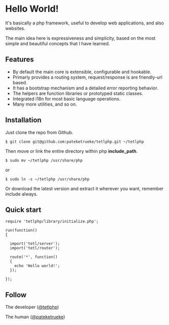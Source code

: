 Hello World!
===========

It's basically a php framework, useful to develop web applications, and also websites.

The main idea here is expressiveness and simplicity, based on the most simple and beautiful concepts that I have learned.


Features
--------

  * By default the main core is extensible, configurable and hookable.
  * Primarly provides a routing system, request/response is are friendly-url based.
  * It has a bootstrap mechanism and a detailed error reporting behavior.
  * The helpers are function libraries or prototyped static classes.
  * Integrated i18n for most basic language operations.
  * Many more utilities, and so on.


Installation
------------

Just clone the repo from Github.

    $ git clone git@github.com:pateketrueke/tetlphp.git ~/tetlphp

Then move or link the entire directory within php **include_path**.

    $ sudo mv ~/tetlphp /usr/share/php

or

    $ sudo ln -s ~/tetlphp /usr/share/php

Or download the latest version and extract it wherever you want, remember include always.

Quick start
-----------

    require 'tetlphp/library/initialize.php';

    run(function()
    {

      import('tetl/server');
      import('tetl/router');

      route('*', function()
      {
        echo 'Hello world!';
      });

    });


Follow
------

The developer ([@tetlphp](http://twitter.com/tetlphp))

The human ([@pateketrueke](http://twitter.com/pateketrueke))
